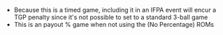 - Because this is a timed game, including it in an IFPA event will encur a TGP penalty since it's not possible to set to a standard 3-ball game
- This is an payout % game when not using the (No Percentage) ROMs